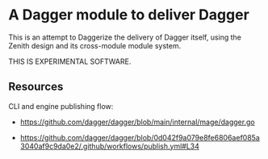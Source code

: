 # A Dagger module to deliver Dagger

This is an attempt to Daggerize the delivery of Dagger itself, using the Zenith design and its cross-module module system.

THIS IS EXPERIMENTAL SOFTWARE.

## Resources

CLI and engine publishing flow:

* https://github.com/dagger/dagger/blob/main/internal/mage/dagger.go

* https://github.com/dagger/dagger/blob/0d042f9a079e8fe6806aef085a3040af9c9da0e2/.github/workflows/publish.yml#L34
